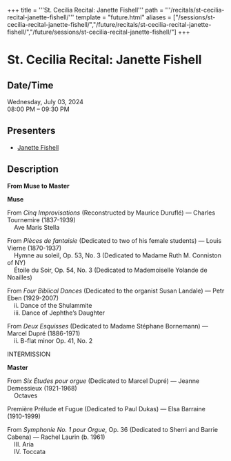 +++
title = '''St. Cecilia Recital: Janette Fishell'''
path = '''/recitals/st-cecilia-recital-janette-fishell/'''
template = "future.html"
aliases = ["/sessions/st-cecilia-recital-janette-fishell/","/future/recitals/st-cecilia-recital-janette-fishell/","/future/sessions/st-cecilia-recital-janette-fishell/"]
+++

<h1>St. Cecilia Recital: Janette Fishell</h1>

<h2>Date/Time</h2>
<p>Wednesday, July 03, 2024<br>
08:00 PM – 09:30 PM</p>
<h2>Presenters</h2>
<ul>
<li><a href="/performers/janette-fishell/">Janette Fishell</a></li>
</ul>
<h2>Description</h2>

<div class="ag87-crtemvc-hsbk"><div class="css-vsf5of"><p class="carina-rte-public-DraftStyleDefault-block"><span style="font-weight: bold;">From Muse to Master</span></p><p class="carina-rte-public-DraftStyleDefault-block"><span style="font-weight: bold;">Muse</span></p><p class="carina-rte-public-DraftStyleDefault-block">From <span style="font-style: italic;">Cinq Improvisations</span> (Reconstructed by Maurice Duruflé) — Charles Tournemire (1837-1939)<br>&nbsp; &nbsp; Ave Maris Stella</p><p class="carina-rte-public-DraftStyleDefault-block">From <span style="font-style: italic;">Pièces de fantaisie</span> (Dedicated to two of his female students) — Louis Vierne (1870-1937)<br>&nbsp; &nbsp; Hymne au soleil, Op. 53, No. 3 (Dedicated to Madame Ruth M. Conniston of NY)<br>&nbsp; &nbsp; Étoile du Soir, Op. 54, No. 3 (Dedicated to Mademoiselle Yolande de Noailles)&nbsp;</p><p class="carina-rte-public-DraftStyleDefault-block">From <span style="font-style: italic;">Four Biblical Dances</span> (Dedicated to the organist Susan Landale) — Petr Eben (1929-2007) <br>&nbsp; &nbsp; ii. Dance of the Shulammite<br>&nbsp; &nbsp; iii. Dance of Jephthe’s Daughter</p><p class="carina-rte-public-DraftStyleDefault-block">From <span style="font-style: italic;">Deux Esquisses</span> (Dedicated to Madame Stéphane Bornemann) — Marcel Dupré (1886-1971)<br>&nbsp; &nbsp; ii. B-flat minor Op. 41, No. 2</p><p class="carina-rte-public-DraftStyleDefault-block">INTERMISSION</p><p class="carina-rte-public-DraftStyleDefault-block"><span style="font-weight: bold;">Master</span></p><p class="carina-rte-public-DraftStyleDefault-block">From <span style="font-style: italic;">Six Études pour orgue</span> (Dedicated to Marcel Dupré) — Jeanne Demessieux (1921-1968)<br>&nbsp; &nbsp; Octaves</p><p class="carina-rte-public-DraftStyleDefault-block">Première Prélude et Fugue (Dedicated to Paul Dukas) — Elsa Barraine (1910-1999)</p><p class="carina-rte-public-DraftStyleDefault-block">From <span style="font-style: italic;">Symphonie No. 1 pour Orgue</span>, Op. 36 (Dedicated to Sherri and Barrie Cabena) — Rachel Laurin (b. 1961)<br>&nbsp; &nbsp; III. Aria<br>&nbsp; &nbsp; IV. Toccata</p></div></div>



